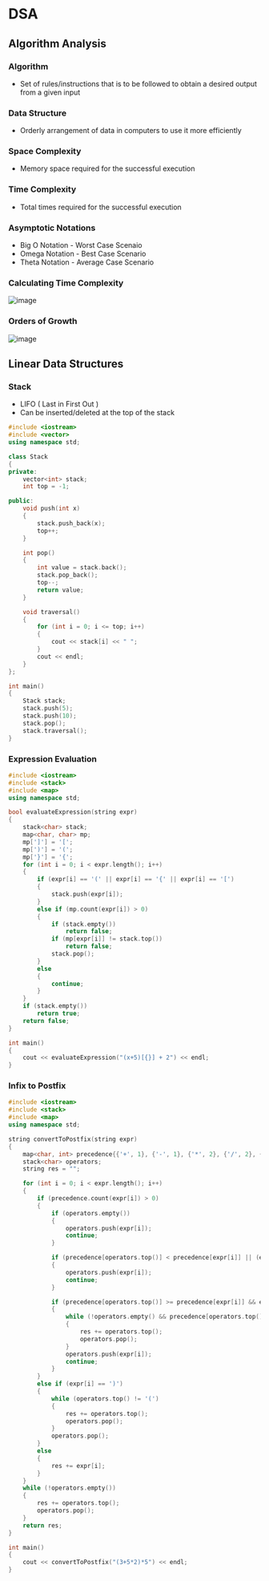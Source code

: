 # DSA
## Algorithm Analysis
### Algorithm
* Set of rules/instructions that is to be followed to obtain a desired output from a given input

### Data Structure
* Orderly arrangement of data in computers to use it more efficiently

### Space Complexity 
* Memory space required for the successful execution

### Time Complexity
* Total times required for the successful execution

### Asymptotic Notations
* Big O Notation - Worst Case Scenaio
* Omega Notation - Best Case Scenario
* Theta Notation - Average Case Scenario

### Calculating Time Complexity
![image](https://github.com/niteshjeganathan/DSA/assets/89623604/6a1021d1-990b-4d2f-810d-cd1ebbcbd07b)

### Orders of Growth
![image](https://github.com/niteshjeganathan/DSA/assets/89623604/dba5fa15-ff9d-4fa0-8571-dee32304eb78)

## Linear Data Structures
### Stack
* LIFO ( Last in First Out )
* Can be inserted/deleted at the top of the stack
```c++
#include <iostream>
#include <vector>
using namespace std;

class Stack
{
private:
    vector<int> stack;
    int top = -1;

public:
    void push(int x)
    {
        stack.push_back(x);
        top++;
    }

    int pop()
    {
        int value = stack.back();
        stack.pop_back();
        top--;
        return value;
    }

    void traversal()
    {
        for (int i = 0; i <= top; i++)
        {
            cout << stack[i] << " ";
        }
        cout << endl;
    }
};

int main()
{
    Stack stack;
    stack.push(5);
    stack.push(10);
    stack.pop();
    stack.traversal();
}
```
### Expression Evaluation
```c++
#include <iostream>
#include <stack>
#include <map>
using namespace std;

bool evaluateExpression(string expr)
{
    stack<char> stack;
    map<char, char> mp;
    mp[']'] = '[';
    mp[')'] = '(';
    mp['}'] = '{';
    for (int i = 0; i < expr.length(); i++)
    {
        if (expr[i] == '(' || expr[i] == '{' || expr[i] == '[')
        {
            stack.push(expr[i]);
        }
        else if (mp.count(expr[i]) > 0)
        {
            if (stack.empty())
                return false;
            if (mp[expr[i]] != stack.top())
                return false;
            stack.pop();
        }
        else
        {
            continue;
        }
    }
    if (stack.empty())
        return true;
    return false;
}

int main()
{
    cout << evaluateExpression("(x+5)[{}] + 2") << endl;
}
```

### Infix to Postfix
```c++
#include <iostream>
#include <stack>
#include <map>
using namespace std;

string convertToPostfix(string expr)
{
    map<char, int> precedence{{'+', 1}, {'-', 1}, {'*', 2}, {'/', 2}, {'^', 3}, {'(', 0}};
    stack<char> operators;
    string res = "";

    for (int i = 0; i < expr.length(); i++)
    {
        if (precedence.count(expr[i]) > 0)
        {
            if (operators.empty())
            {
                operators.push(expr[i]);
                continue;
            }

            if (precedence[operators.top()] < precedence[expr[i]] || (expr[i] == '^' && operators.top() == '^'))
            {
                operators.push(expr[i]);
                continue;
            }

            if (precedence[operators.top()] >= precedence[expr[i]] && expr[i] != '^')
            {
                while (!operators.empty() && precedence[operators.top()] >= precedence[expr[i]])
                {
                    res += operators.top();
                    operators.pop();
                }
                operators.push(expr[i]);
                continue;
            }
        }
        else if (expr[i] == ')')
        {
            while (operators.top() != '(')
            {
                res += operators.top();
                operators.pop();
            }
            operators.pop();
        }
        else
        {
            res += expr[i];
        }
    }
    while (!operators.empty())
    {
        res += operators.top();
        operators.pop();
    }
    return res;
}

int main()
{
    cout << convertToPostfix("(3+5*2)*5") << endl;
}
```

